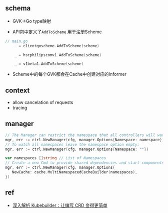 
## schema
+ GVK->Go type映射

+ API包中定义了`AddToScheme` 用于注册Scheme
```go
// main.go
	_ = clientgoscheme.AddToScheme(scheme)

	_ = hscphilipscomv1.AddToScheme(scheme)

	_ = v1beta1.AddToScheme(scheme)
```
+ Scheme中的每个GVK都会在Cache中创建对应的Informer



## context 
+ allow cancelation of requests
+ tracing

## manager
```go
// The Manager can restrict the namespace that all controllers will watch for resources:
mgr, err := ctrl.NewManager(cfg, manager.Options{Namespace: namespace})
// To watch all namespaces leave the namespace option empty:
mgr, err := ctrl.NewManager(cfg, manager.Options{Namespace: ""})

var namespaces []string // List of Namespaces
// Create a new Cmd to provide shared dependencies and start components
mgr, err := ctrl.NewManager(cfg, manager.Options{
   NewCache: cache.MultiNamespacedCacheBuilder(namespaces),
})
```

## ref
+ [深入解析 Kubebuilder：让编写 CRD 变得更简单](https://juejin.im/post/6844903952241131534)
